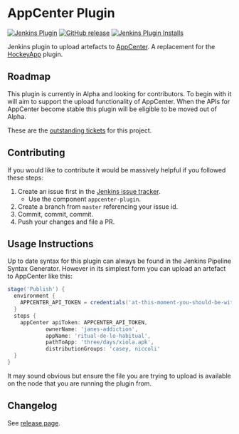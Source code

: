 # AppCenter Plugin
[![Jenkins Plugin](https://img.shields.io/jenkins/plugin/v/appcenter.svg)](https://plugins.jenkins.io/appcenter)
[![GitHub release](https://img.shields.io/github/release/jenkinsci/appcenter-plugin.svg?label=release)](https://github.com/jenkinsci/appcenter-plugin/releases/latest)
[![Jenkins Plugin Installs](https://img.shields.io/jenkins/plugin/i/appcenter.svg?color=blue)](https://plugins.jenkins.io/appcenter)

Jenkins plugin to upload artefacts to [AppCenter](https://appcenter.ms). A replacement for the [HockeyApp](https://plugins.jenkins.io/hockeyapp)
plugin.

## Roadmap

This plugin is currently in Alpha and looking for contributors. To begin with it will aim to support the upload 
functionality of AppCenter. When the APIs for AppCenter become stable this plugin will be eligible to be moved out of
Alpha.

These are the [outstanding tickets](https://issues.jenkins-ci.org/issues/?filter=20347) for this project.

## Contributing

If you would like to contribute it would be massively helpful if you followed these steps:

1. Create an issue first in the [Jenkins issue tracker](https://issues.jenkins-ci.org). 
    * Use the component `appcenter-plugin`.
2. Create a branch from `master` referencing your issue id.
3. Commit, commit, commit.
4. Push your changes and file a PR.

## Usage Instructions

Up to date syntax for this plugin can always be found in the Jenkins Pipeline Syntax Generator. However in its 
simplest form you can upload an artefact to AppCenter like this:

```Groovy
stage('Publish') {
  environment {
    APPCENTER_API_TOKEN = credentials('at-this-moment-you-should-be-with-us')
  }
  steps {
    appCenter apiToken: APPCENTER_API_TOKEN,
            ownerName: 'janes-addiction',
            appName: 'ritual-de-lo-habitual',
            pathToApp: 'three/days/xiola.apk',
            distributionGroups: 'casey, niccoli'
  }
}
```

It may sound obvious but ensure the file you are trying to upload is available on the node that you are running the 
plugin from.

## Changelog

See [release page](https://github.com/jenkinsci/appcenter-plugin/releases).